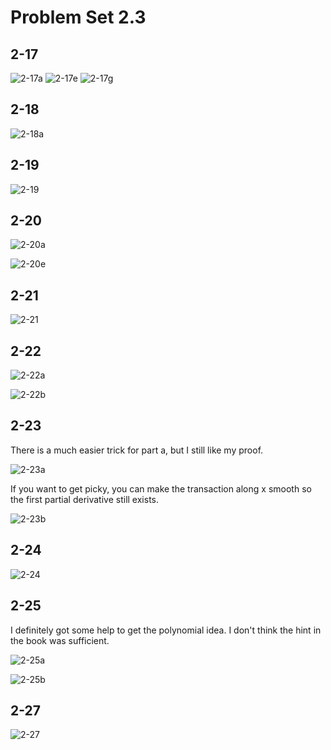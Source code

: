 # Problem Set 2.3

## 2-17

![2-17a](2-17a.gif)
![2-17e](2-17e.gif)
![2-17g](2-17g.gif)

## 2-18

![2-18a](2-18a.gif)

## 2-19

![2-19](2-19.gif)

## 2-20

![2-20a](2-20a.gif)

![2-20e](2-20e.gif)

## 2-21

![2-21](2-21.gif)

## 2-22

![2-22a](2-22a.gif)

![2-22b](2-22b.gif)

## 2-23

There is a much easier trick for part a, but I still like my proof.

![2-23a](2-23a.gif)

If you want to get picky, you can make the transaction along x smooth
so the first partial derivative still exists.

![2-23b](2-23b.gif)

## 2-24

![2-24](2-24.gif)

## 2-25

I definitely got some help to get the polynomial idea.
I don't think the hint in the book was sufficient.

![2-25a](2-25a.gif)

![2-25b](2-25b.gif)

## 2-27

![2-27](2-27.gif)

